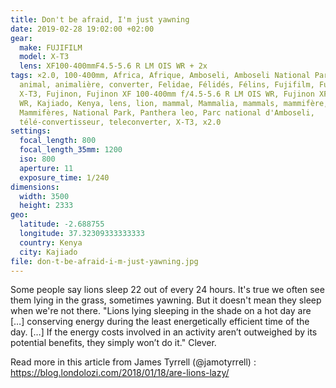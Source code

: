 ```yaml
---
title: Don't be afraid, I'm just yawning
date: 2019-02-28 19:02:00 +02:00
gear:
  make: FUJIFILM
  model: X-T3
  lens: XF100-400mmF4.5-5.6 R LM OIS WR + 2x
tags: ×2.0, 100-400mm, Africa, Afrique, Amboseli, Amboseli National Park,
  animal, animalière, converter, Felidae, Félidés, Félins, Fujifilm, Fujifilm
  X-T3, Fujinon, Fujinon XF 100-400mm f/4.5-5.6 R LM OIS WR, Fujinon XF2.0× TC
  WR, Kajiado, Kenya, lens, lion, mammal, Mammalia, mammals, mammifère,
  Mammifères, National Park, Panthera leo, Parc national d'Amboseli,
  télé-convertisseur, teleconverter, X-T3, x2.0
settings:
  focal_length: 800
  focal_length_35mm: 1200
  iso: 800
  aperture: 11
  exposure_time: 1/240
dimensions:
  width: 3500
  height: 2333
geo:
  latitude: -2.688755
  longitude: 37.32309333333333
  country: Kenya
  city: Kajiado
file: don-t-be-afraid-i-m-just-yawning.jpg
---
```


Some people say lions sleep 22 out of every 24 hours. It's true we often see them lying in the grass, sometimes yawning. But it doesn't mean they sleep when we're not there.  "Lions lying sleeping in the shade on a hot day are […] conserving energy during the least energetically efficient time of the day. […] If the energy costs involved in an activity aren’t outweighed by its potential benefits, they simply won’t do it."  Clever. 

Read more in this article from James Tyrrell (@jamotyrrell) : https://blog.londolozi.com/2018/01/18/are-lions-lazy/
